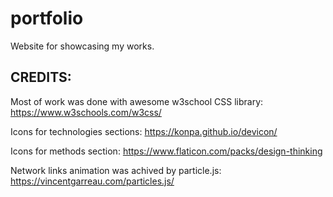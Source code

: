 # portfolio

Website for showcasing my works. 

## CREDITS: 

Most of work was done with awesome w3school CSS library: 
https://www.w3schools.com/w3css/

Icons for technologies sections:
https://konpa.github.io/devicon/

Icons for methods section: 
https://www.flaticon.com/packs/design-thinking

Network links animation was achived by particle.js: 
https://vincentgarreau.com/particles.js/

